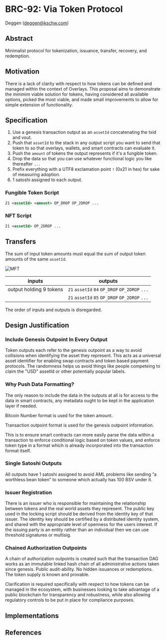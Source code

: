 # BRC-92: Via Token Protocol

Deggen (deggen@kschw.com)  

## Abstract

Minimalist protocol for tokenization, issuance, transfer, recovery, and redemption. 

## Motivation

There is a lack of clarity with respect to how tokens can be defined and managed within the context of Overlays. This proposal aims to demonstrate the minimim viable solution for tokens, having considered all available options, picked the most viable, and made small improvements to allow for simple extension of functionality.

## Specification

1. Use a genesis transaction output as an `assetId` concatenating the txid and vout.
2. Push that `assetId` to the stack in any output script you want to send that token to so that overlays, wallets, and smart contracts can evaluate it.
3. Push the `amount` of tokens the output represents if it's a fungible token.
4. Drop the data so that you can use whatever functional logic you like thereafter `...`
5. Prefix everything with a UTF8 exclamation point `!` (0x21 in hex) for sake of measuring adoption.
6. 1 satoshi assigned to each output.

### Fungible Token Script
```xml
21 <assetId> <amount> OP_DROP OP_2DROP ...
```

### NFT Script
```xml
21 <assetId> OP_2DROP ...
```

## Transfers
The sum of input token amounts must equal the sum of output token amounts of the same `assetId`.

![MFT](https://github.com/user-attachments/assets/a4aa7438-3269-40f1-a71f-c3712fdf20c9)

| inputs | outputs |
| --- | --- |
| output holding 9 tokens | `21` `assetId` `04` `OP_DROP` `OP_2DROP` `...` |
|  | `21` `assetId` `05` `OP_DROP` `OP_2DROP` `...` |

The order of inputs and outputs is disregarded.

## Design Justification

### Include Genesis Outpoint In Every Output

Token outputs each refer to the genesis outpoint as a way to avoid collisions when identifying the asset they represent. This acts as a universal asset identifier for enabling swap contracts and token based payment protocols. The randomness helps us avoid things like people competeing to claim the "USD" assetId or other potentially popular labels.

### Why Push Data Formatting?

The only reason to include the data in the outputs at all is for access to the data in smart contracts, any metadata ought to be kept in the application layer if needed. 

Bitcoin Number format is used for the token amount.

Transaction outpoint format is used for the genesis outpoint information.

This is to ensure smart contracts can more easily parse the data within a transaction to enforce conditional logic based on token values, and enforce token type in a format which is already incorporated into the transaction format itself.

### Single Satoshi Outputs

All outputs have 1 satoshi assigned to avoid AML problems like sending “a worthless bean token” to someone which actually has 100 BSV under it.

### Issuer Registration

There is an issuer who is responsible for maintaining the relationship between tokens and the real world assets they represent. The public key used in the locking script should be derived from the identity key of that issuer. The identity key should be certified by a distributed identity system, and shared with the appropriate level of openness for the users interest. If the issuing party is an entity rather than an individual then we can use threshold signatures or multisig.

### Chained Authorization Outpoints

A chain of authorization outpoints is created such that the transaction DAG works as an immutable linked hash chain of all administrative actions taken since genesis. Public audit-ability. No hidden issuances or redemptions. The token supply is known and provable.



Clarification is required specifically with respect to how tokens can be managed in the ecosystem, with businesses looking to take advantage of a public blockchain for transparency and robustness, while also allowing regulatory controls to be put in place for compliance purposes.


## Implementations



## References

